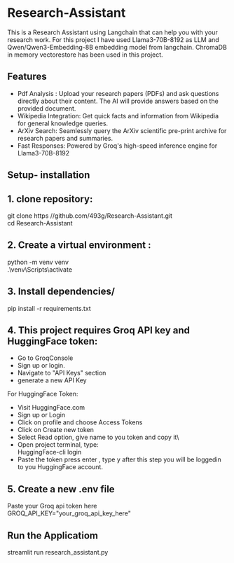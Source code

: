 # Research-Assistant
This is a Research Assistant using Langchain that can help you with your research work.
For this project I have used Llama3-70B-8192 as LLM and Qwen/Qwen3-Embedding-8B embedding model from langchain.
ChromaDB in memory vectorestore has been used in this project.

## Features
* Pdf Analysis : Upload your research papers (PDFs) and ask questions directly about their content. The AI will provide answers based on the provided document.
* Wikipedia Integration: Get quick facts and information from Wikipedia for general knowledge queries.
* ArXiv Search: Seamlessly query the ArXiv scientific pre-print archive for research papers and summaries.
* Fast Responses: Powered by Groq's high-speed inference engine for Llama3-70B-8192
## Setup- installation
## 1. clone repository:</br>
git clone https //github.com/493g/Research-Assistant.git \
cd Research-Assistant

## 2. Create a virtual environment :</br>
python -m venv venv \
.\venv\Scripts\activate
## 3. Install dependencies/
pip install -r requirements.txt
## 4. This project requires Groq API key and HuggingFace token:
* Go to GroqConsole
* Sign up or login.
* Navigate to "API Keys" section
* generate a new API Key 
   
For HuggingFace Token:
* Visit HuggingFace.com
* Sign up or Login
* Click on profile and choose Access Tokens
* Click on Create new token
* Select Read option, give name to you token and copy it\
* Open project terminal, type: \
HuggingFace-cli login 
* Paste the token press enter , type y after this step you will be loggedin to you HuggingFace account.

## 5. Create a new .env file 
Paste your Groq api token here \
GROQ_API_KEY="your_groq_api_key_here"

## Run the Applicatiom 
streamlit run research_assistant.py

   
